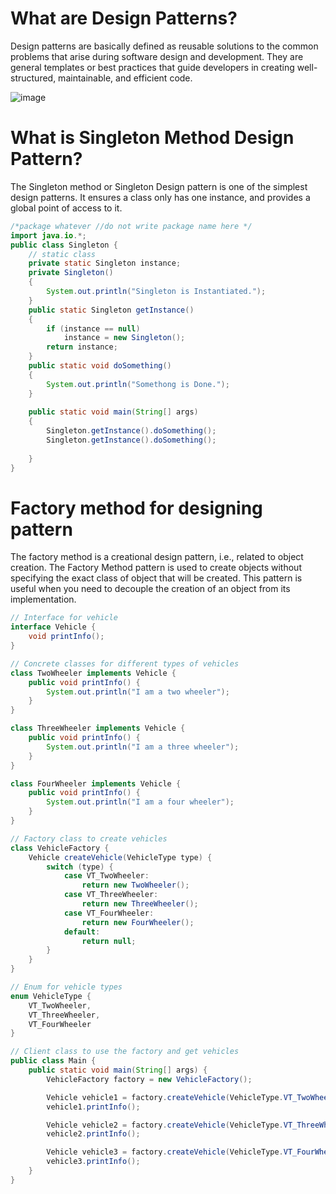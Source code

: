 # What are Design Patterns?

Design patterns are basically defined as reusable solutions to the common problems that arise during software design and development. They are general templates or best practices that guide developers in creating well-structured, maintainable, and efficient code. 

![image](https://github.com/0904-mansi/Nucleus_Teq_python_Training/assets/81081105/0fbb534a-a667-4c81-bf33-9b36e27432d8)

# What is Singleton Method Design Pattern?

The Singleton method or Singleton Design pattern is one of the simplest design patterns. It ensures a class only has one instance, and provides a global point of access to it. 
```java
/*package whatever //do not write package name here */
import java.io.*;
public class Singleton {
    // static class
    private static Singleton instance;
    private Singleton()
    {
        System.out.println("Singleton is Instantiated.");
    }
    public static Singleton getInstance()
    {
        if (instance == null)
            instance = new Singleton();
        return instance;
    }
    public static void doSomething()
    {
        System.out.println("Somethong is Done.");
    }
    
    public static void main(String[] args)
    {
        Singleton.getInstance().doSomething();
        Singleton.getInstance().doSomething();
        
    }
}
```


# Factory method for designing pattern

The factory method is a creational design pattern, i.e., related to object creation. The Factory Method pattern is used to create objects without specifying the exact class of object that will be created. This pattern is useful when you need to decouple the creation of an object from its implementation.
```java
// Interface for vehicle
interface Vehicle {
    void printInfo();
}

// Concrete classes for different types of vehicles
class TwoWheeler implements Vehicle {
    public void printInfo() {
        System.out.println("I am a two wheeler");
    }
}

class ThreeWheeler implements Vehicle {
    public void printInfo() {
        System.out.println("I am a three wheeler");
    }
}

class FourWheeler implements Vehicle {
    public void printInfo() {
        System.out.println("I am a four wheeler");
    }
}

// Factory class to create vehicles
class VehicleFactory {
    Vehicle createVehicle(VehicleType type) {
        switch (type) {
            case VT_TwoWheeler:
                return new TwoWheeler();
            case VT_ThreeWheeler:
                return new ThreeWheeler();
            case VT_FourWheeler:
                return new FourWheeler();
            default:
                return null;
        }
    }
}

// Enum for vehicle types
enum VehicleType {
    VT_TwoWheeler,
    VT_ThreeWheeler,
    VT_FourWheeler
}

// Client class to use the factory and get vehicles
public class Main {
    public static void main(String[] args) {
        VehicleFactory factory = new VehicleFactory();

        Vehicle vehicle1 = factory.createVehicle(VehicleType.VT_TwoWheeler);
        vehicle1.printInfo();

        Vehicle vehicle2 = factory.createVehicle(VehicleType.VT_ThreeWheeler);
        vehicle2.printInfo();

        Vehicle vehicle3 = factory.createVehicle(VehicleType.VT_FourWheeler);
        vehicle3.printInfo();
    }
}
```

